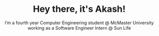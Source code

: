 <div align = center>
<h1>Hey there, it's Akash!</h1>

<p>I’m a fourth year Computer Engineering student @ McMaster University working as a Software Engineer Intern @ Sun Life</p>


<!---
akash5852/akash5852 is a ✨ special ✨ repository because its `README.md` (this file) appears on your GitHub profile.
You can click the Preview link to take a look at your changes.
--->
